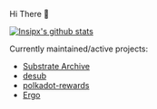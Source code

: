 Hi There 🌴

[![Insipx's github stats](https://github-readme-stats.vercel.app/api?username=insipx)](https://github.com/anuraghazra/github-readme-stats)

Currently maintained/active projects:
- [Substrate Archive](https://github.com/paritytech/substrate-archive)
- [desub](https://github.com/paritytech/desub)
- [polkadot-rewards](https://github.com/insipx/polkadot-rewards)
- [Ergo](https://github.com/insipx/Ergo)


<!--
**insipx/insipx** is a ✨ _special_ ✨ repository because its `README.md` (this file) appears on your GitHub profile.

Here are some ideas to get you started:

- 🔭 I’m currently working on ...
- 🌱 I’m currently learning ...
- 👯 I’m looking to collaborate on ...
- 🤔 I’m looking for help with ...
- 💬 Ask me about ...
- 📫 How to reach me: ...
- 😄 Pronouns: ...
- ⚡ Fun fact: ...
-->

